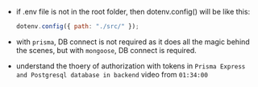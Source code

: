 - if .env file is not in the root folder, then dotenv.config() will be like this:

  ```javascript
  dotenv.config({ path: "./src/" });
  ```

- with `prisma`, DB connect is not required as it does all the magic behind the scenes, but with `mongoose`, DB connect is required.

- understand the thoery of authorization with tokens in `Prisma Express and Postgresql database in backend` video from `01:34:00`
